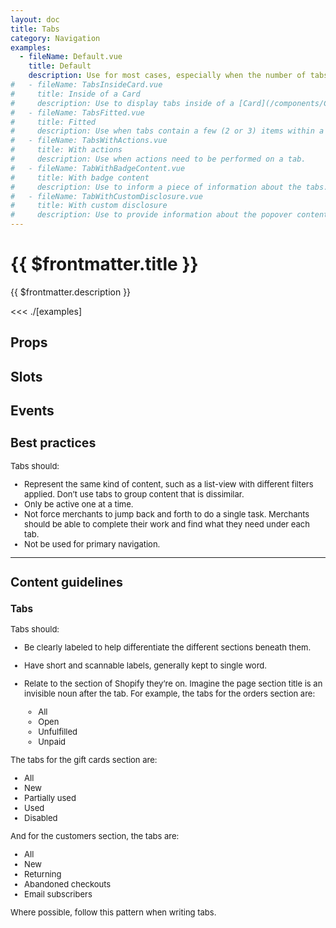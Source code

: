 ```yaml
---
layout: doc
title: Tabs
category: Navigation
examples:
  - fileName: Default.vue
    title: Default
    description: Use for most cases, especially when the number of tabs may be more than three.
#   - fileName: TabsInsideCard.vue
#     title: Inside of a Card
#     description: Use to display tabs inside of a [Card](/components/Card).
#   - fileName: TabsFitted.vue
#     title: Fitted
#     description: Use when tabs contain a few (2 or 3) items within a narrow column.
#   - fileName: TabsWithActions.vue
#     title: With actions
#     description: Use when actions need to be performed on a tab.
#   - fileName: TabWithBadgeContent.vue
#     title: With badge content
#     description: Use to inform a piece of information about the tabs.
#   - fileName: TabWithCustomDisclosure.vue
#     title: With custom disclosure
#     description: Use to provide information about the popover contents.
---
```


# {{ $frontmatter.title }}

<Lede>

{{ $frontmatter.description }}

</Lede>

<Examples>

<<< ./[examples]

</Examples>

## Props

<PropsTable />

## Slots

<SlotsTable />

## Events

<EventsTable />

<div style="font-size: 0.8125rem">

## Best practices

Tabs should:

- Represent the same kind of content, such as a list-view with different filters applied. Don’t use tabs to group content that is dissimilar.
- Only be active one at a time.
- Not force merchants to jump back and forth to do a single task. Merchants should be able to complete their work and find what they need under each tab.
- Not be used for primary navigation.

---

## Content guidelines

### Tabs

Tabs should:

- Be clearly labeled to help differentiate the different sections beneath them.
- Have short and scannable labels, generally kept to single word.
- Relate to the section of Shopify they’re on. Imagine the page section title is an invisible noun after the tab. For example, the tabs for the orders section are:

  - All
  - Open
  - Unfulfilled
  - Unpaid

The tabs for the gift cards section are:

- All
- New
- Partially used
- Used
- Disabled

And for the customers section, the tabs are:

- All
- New
- Returning
- Abandoned checkouts
- Email subscribers

Where possible, follow this pattern when writing tabs.

</div>
